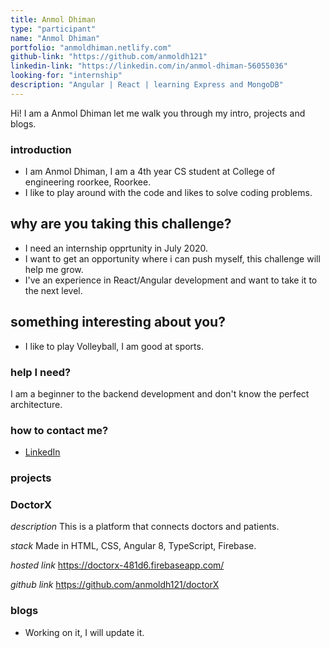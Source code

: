 ```yaml
---
title: Anmol Dhiman
type: "participant"
name: "Anmol Dhiman"
portfolio: "anmoldhiman.netlify.com"
github-link: "https://github.com/anmoldh121"
linkedin-link: "https://linkedin.com/in/anmol-dhiman-56055036"
looking-for: "internship"
description: "Angular | React | learning Express and MongoDB"
---
```


Hi! I am a Anmol Dhiman let me walk you through my intro, projects and blogs.

### introduction

- I am Anmol Dhiman, I am a 4th year CS student at College of engineering roorkee, Roorkee. 
- I like to play around with the code and likes to solve coding problems.

## why are you taking this challenge?

- I need an internship opprtunity in July 2020.
- I want to get an opportunity where i can push myself, this challenge will help me grow.
- I've an experience in React/Angular development and want to take it to the next level.

## something interesting about you?

- I like to play Volleyball, I am good at sports.

### help I need?

I am a beginner to the backend development and don't know the perfect architecture.

### how to contact me?

- [LinkedIn](https://www.linkedin.com/in/anmol-dhiman-560550136/)

### projects

### DoctorX

_description_ This is a platform that connects doctors and patients.

_stack_ Made in HTML, CSS, Angular 8, TypeScript, Firebase.

_hosted link_ https://doctorx-481d6.firebaseapp.com/

_github link_ https://github.com/anmoldh121/doctorX

### blogs
- Working on it, I will update it.

